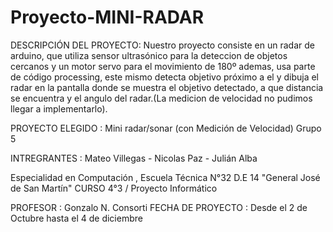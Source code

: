 # Proyecto-MINI-RADAR
DESCRIPCIÓN DEL PROYECTO:
Nuestro proyecto consiste en un radar de arduino, que utiliza sensor ultrasónico para la deteccion de objetos cercanos y un motor servo para el movimiento de 180º
ademas, usa parte de código processing, este mismo detecta objetivo próximo a el y dibuja el radar en la pantalla donde se muestra el objetivo detectado, a que distancia se encuentra
y el angulo del radar.(La medicion de velocidad no pudimos llegar a implementarlo). 

PROYECTO ELEGIDO : Mini radar/sonar (con Medición de Velocidad)
Grupo 5

INTREGRANTES : Mateo Villegas - Nicolas Paz - Julián Alba

Especialidad en Computación , Escuela Técnica N°32 D.E 14 "General José de San Martín"
CURSO 4°3 / Proyecto Informático

PROFESOR : Gonzalo N. Consorti
FECHA DE PROYECTO : Desde el 2 de Octubre hasta el 4 de diciembre




